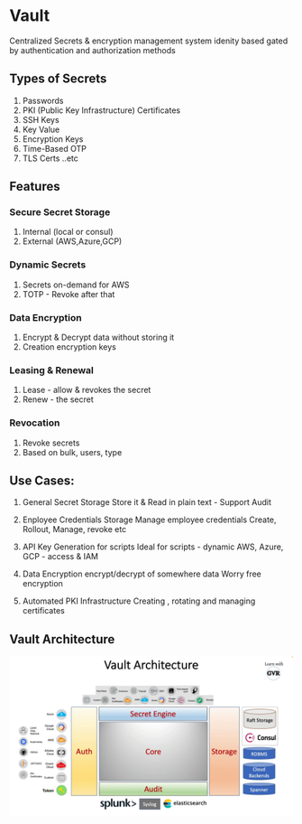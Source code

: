 # Vault

Centralized Secrets & encryption management system
idenity based
gated by authentication and authorization methods

## Types of Secrets

1. Passwords
2. PKI (Public Key Infrastructure) Certificates
3. SSH Keys
4. Key Value
5. Encryption Keys
6. Time-Based OTP
7. TLS Certs ..etc


## Features

### Secure Secret Storage
1. Internal (local or consul)
2. External (AWS,Azure,GCP)

### Dynamic Secrets
1. Secrets on-demand for AWS
2. TOTP - Revoke after that

### Data Encryption
1. Encrypt & Decrypt data without storing it
2. Creation encryption keys

### Leasing & Renewal
1. Lease - allow & revokes the secret
2. Renew - the secret

### Revocation
1. Revoke secrets
2. Based on bulk, users, type

## Use Cases:

1. General Secret Storage
    Store it &
    Read in plain text - Support Audit

2. Enployee Credentials Storage
    Manage employee credentials
    Create, Rollout, Manage, revoke etc

3. API Key Generation for scripts
    Ideal for scripts - dynamic
    AWS, Azure, GCP - access & IAM

4. Data Encryption
    encrypt/decrypt of somewhere data
    Worry free encryption

5. Automated PKI Infrastructure
    Creating , rotating and managing certificates


## Vault Architecture

![vault](./vault-arch.png)





